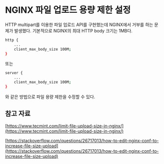 # NGINX 파일 업로드 용량 제한 설정

HTTP multipart를 이용한 파일 업로드 API를 구현했는데 NGINX에서 거부를 하는 문제가 발생했다. 기본적으로 NGINX의 최대 HTTP body 크기는 1MB다.

```bash
http {
    ...
    client_max_body_size 100M;
}
```

또는

```bash
server {
    ...
    client_max_body_size 100M;
}
```

와 같은 방법으로 파일 용량 제한을 수정할 수 있다.

## 참고 자료

[https://www.tecmint.com/limit-file-upload-size-in-nginx/](https://www.tecmint.com/limit-file-upload-size-in-nginx/)

[https://stackoverflow.com/questions/26717013/how-to-edit-nginx-conf-to-increase-file-size-upload](https://stackoverflow.com/questions/26717013/how-to-edit-nginx-conf-to-increase-file-size-upload)